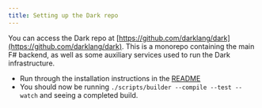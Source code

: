 ```yaml
---
title: Setting up the Dark repo
---
```


You can access the Dark repo at
[https://github.com/darklang/dark](https://github.com/darklang/dark). This is a
monorepo containing the main F# backend, as well as some auxiliary services used
to run the Dark infrastructure.

- Run through the installation instructions in the
  [README](https://github.com/darklang/dark/blob/main/README.md)
- You should now be running `./scripts/builder --compile --test --watch` and
  seeing a completed build.
